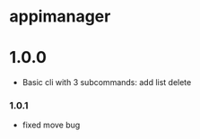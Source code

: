 <!-- appim  deprecated -->
<!-- # 1.0.0  -->
<!-- - Basic cli to convert appimage to .desktop, with more 2 flags. -->
<!-- - Sudo problem, because cargo shouldn't be installed globally. -->
<!--  -->
<!-- # 1.0.1  -->
<!-- - Default dest changed to ~/.local/share/applications, but encounter problem HOME_DIR problem.  -->
<!-- # 1.0.2   -->
<!-- - Fixed HOME_DIR -->
<!-- - Tested.  -->
<!--  -->
<!-- # 1.0.3 -->
<!-- - Am i stupid or not, not only appimage is executables  -->
<!--  -->

# appimanager 

# 1.0.0
- Basic cli with 3 subcommands: add list delete  
### 1.0.1
- fixed move bug
